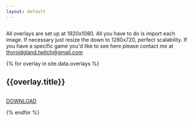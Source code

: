 ```yaml
---
layout: default
---
```

<div id="homepage--body">
	<div class="row clearfix">
		<div class="full column">
			<p class="callout">All overlays are set up at 1920x1080. All you have to do is import each image. If necessary just resize the down to 1280x720, perfect scalability. If you have a specific game you'd like to see here please contact me at <a href="mailto:thyroidgland.twitch@gmail.com" target="_blank">thyroidgland.twitch@gmail.com</a></p>
		</div>
	</div>
	<div class="row clearfix">
		{% for overlay in site.data.overlays %}
		<div class="full column set-project">
			<h2 class="set-title">{{overlay.title}}</h2>
			<div class="row clearfix">
				<div class="full">
					<img class="set-preview" src="{{ overlay.img1 }}" alt="">
				</div>
			</div>
			<div>
				<a href="{{overlay.download}}"><p class="download-button">DOWNLOAD</p></a>
			</div>
		</div>
		{% endfor %}
	</div>
</div>
